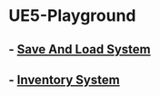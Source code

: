 # UE5-Playground

## - [Save And Load System](./SaveAndLoadSystem/)
## - [Inventory System](./InventorySystem/)